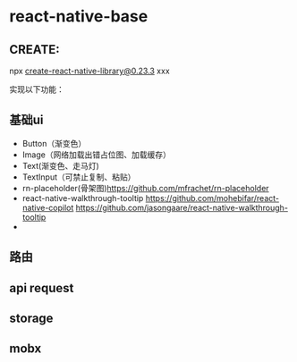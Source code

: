 # react-native-base
## CREATE:
npx create-react-native-library@0.23.3 xxx

实现以下功能：
## 基础ui
 * Button（渐变色）
 * Image（网络加载出错占位图、加载缓存）
 * Text(渐变色、走马灯)
 * TextInput（可禁止复制、粘贴）
 * rn-placeholder(骨架图)https://github.com/mfrachet/rn-placeholder
 * react-native-walkthrough-tooltip
   https://github.com/mohebifar/react-native-copilot
   https://github.com/jasongaare/react-native-walkthrough-tooltip
 * 

 ## 路由
 
 ## api request

 ## storage

 ## mobx